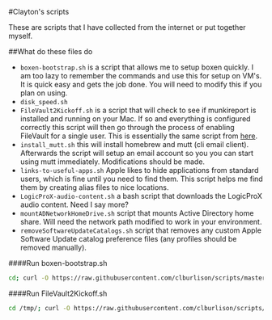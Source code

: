 #Clayton's scripts

These are scripts that I have collected from the internet or put together myself.


##What do these files do
* ``boxen-bootstrap.sh`` is a script that allows me to setup boxen quickly. I am too lazy to remember the commands and use this for setup on VM's. It is quick easy and gets the job done. You will need to modify this if you plan on using.  
* ``disk_speed.sh``
* ``FileVault2Kickoff.sh`` is a script that will check to see if munkireport is installed and running on your Mac. If so and everything is configured correctly this script will then go through the process of enabling FileVault for a single user. This is essentially the same script from [here](https://github.com/munkireport/munkireport-php/blob/master/app/modules/filevault_escrow/script/Sample%20FileVault2%20Kickoff%20Script.sh).  
* ``install_mutt.sh`` this will install homebrew and mutt (cli email client). Afterwards the script will setup an email account so you you can start using mutt immediately. Modifications should be made.
* ``links-to-useful-apps.sh`` Apple likes to hide applications from standard users, which is fine until you need to find them. This script helps me find them by creating alias files to nice locations.  
* ``LogicProX-audio-content.sh`` a bash script that downloads the LogicProX audio content. Need I say more?  
* ``mountADNetworkHomeDrive.sh`` script that mounts Active Directory home share. Will need the network path modified to work in your environment.
* ``removeSoftwareUpdateCatalogs.sh`` script that removes any custom Apple Software Update catalog preference files (any profiles should be removed manually).



####Run boxen-bootstrap.sh
```bash
cd; curl -O https://raw.githubusercontent.com/clburlison/scripts/master/boxen-bootstrap.sh ; chmod 700 boxen-bootstrap.sh; ./boxen-bootstrap.sh
```

####Run FileVault2Kickoff.sh
```bash
cd /tmp/; curl -O https://raw.githubusercontent.com/clburlison/scripts/master/FileVault2Kickoff.sh ; chmod 700 FileVault2Kickoff.sh; ./FileVault2Kickoff.sh
```
